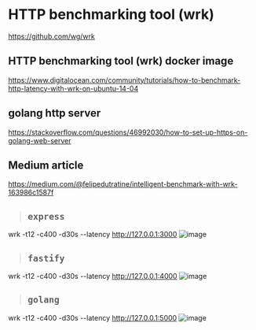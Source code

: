 # HTTP benchmarking tool (wrk)

https://github.com/wg/wrk

## HTTP benchmarking tool (wrk) docker image

https://www.digitalocean.com/community/tutorials/how-to-benchmark-http-latency-with-wrk-on-ubuntu-14-04

## golang http server

https://stackoverflow.com/questions/46992030/how-to-set-up-https-on-golang-web-server

## Medium article

https://medium.com/@felipedutratine/intelligent-benchmark-with-wrk-163986c1587f

> ## `express`

wrk -t12 -c400 -d30s --latency http://127.0.0.1:3000
![image](https://user-images.githubusercontent.com/44765540/204584269-62d5f9ec-cc63-425b-a788-a905e0676a0b.png)

> ## `fastify`

wrk -t12 -c400 -d30s --latency http://127.0.0.1:4000
![image](https://user-images.githubusercontent.com/44765540/204584501-2a6b3daf-3a55-44ac-b979-63a45631981e.png)

> ## `golang`

wrk -t12 -c400 -d30s --latency http://127.0.0.1:5000
![image](https://user-images.githubusercontent.com/44765540/204583808-d8a61f7e-468c-411c-9497-54375c32bd2c.png)
